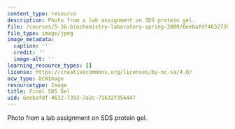 ```yaml
---
content_type: resource
description: Photo from a lab assignment on SDS protein gel.
file: /courses/5-36-biochemistry-laboratory-spring-2009/6eebafdf463273937a2c71632f356447_chp_gel.jpg
file_type: image/jpeg
image_metadata:
  caption: ''
  credit: ''
  image-alt: ''
learning_resource_types: []
license: https://creativecommons.org/licenses/by-nc-sa/4.0/
ocw_type: OCWImage
resourcetype: Image
title: Final SDS Gel
uid: 6eebafdf-4632-7393-7a2c-71632f356447
---
```

Photo from a lab assignment on SDS protein gel.